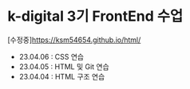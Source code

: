 # k-digital 3기 FrontEnd 수업
[수정중]https://ksm54654.github.io/html/ 

+ 23.04.06 : CSS 연습
+ 23.04.05 : HTML 및 Git 연습
+ 23.04.04 : HTML 구조 연습 
